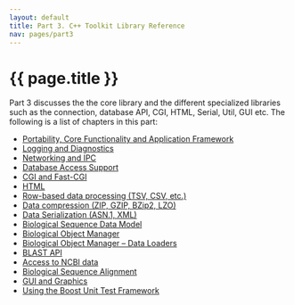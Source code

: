 ```yaml
---
layout: default
title: Part 3. C++ Toolkit Library Reference
nav: pages/part3
---
```



{{ page.title }}
====================================================

Part 3 discusses the the core library and the different specialized libraries such as the connection, database API, CGI, HTML, Serial, Util, GUI etc. The following is a list of chapters in this part:

-   [Portability, Core Functionality and Application Framework](ch_core.html)
-   [Logging and Diagnostics](ch_log.html)
-   [Networking and IPC](ch_conn.html)
-   [Database Access Support](ch_dbapi.html)
-   [CGI and Fast-CGI](ch_cgi.html)
-   [HTML](ch_html.html)
-   [Row-based data processing (TSV, CSV, etc.)](ch_tabular.html)
-   [Data compression (ZIP, GZIP, BZip2, LZO)](ch_compress.html)
-   [Data Serialization (ASN.1, XML)](ch_ser.html)
-   [Biological Sequence Data Model](ch_datamod.html)
-   [Biological Object Manager](ch_objmgr.html)
-   [Biological Object Manager – Data Loaders](ch_objmgr_dtld.html)   
-   [BLAST API](ch_blast.html)
-   [Access to NCBI data](ch_dataaccess.html)
-   [Biological Sequence Alignment](ch_algoalign.html)
-   [GUI and Graphics](ch_gui.html)
-   [Using the Boost Unit Test Framework](ch_boost.html)


